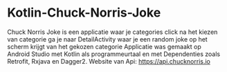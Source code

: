 # Kotlin-Chuck-Norris-Joke
Chuck Norris Joke is een applicatie waar je categories click na het kiezen van categorie ga je naar DetailActivity waar je een random joke op het scherm krijgt van het gekozen categorie
Applicatie was gemaakt op Android Studio met Kotlin als programmeurtaal en met Dependenties zoals Retrofit, Rxjava en Dagger2. Website van Api: https://api.chucknorris.io
